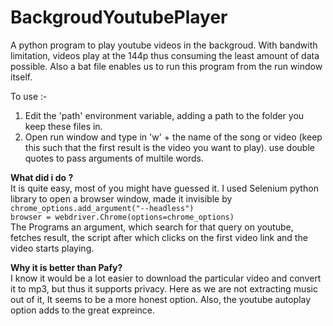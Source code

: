 # BackgroudYoutubePlayer

A python program to play youtube videos in the backgroud. With bandwith limitation, videos play at the 144p thus consuming the least amount of data possible. Also a bat file enables us to run this program from the run window itself. 

To use :- 
1. Edit the 'path' environment variable, adding a path to the folder you keep these files in.
2. Open run window and type in 'w' + the name of the song or video (keep this such that the first result is the video you want to play).
    use double quotes to pass arguments of multile words.

<strong>What did i do ?</strong></br>
It is quite easy, most of you might have guessed it. I used Selenium python library to open a browser window, made it invisible by </br>`chrome_options.add_argument("--headless")`
 </br>`browser = webdriver.Chrome(options=chrome_options)`
 </br>The Programs an argument, which search for that query on youtube, fetches result, the script after which clicks on the first video link and the video starts playing.

<strong>Why it is better than Pafy?</strong>
 </br>I know it would be a lot easier to download the particular video and convert it to mp3, but thus it supports privacy. Here as we are not extracting music out of it, It seems to be a more honest option. Also, the youtube autoplay option adds to the great expreince.
